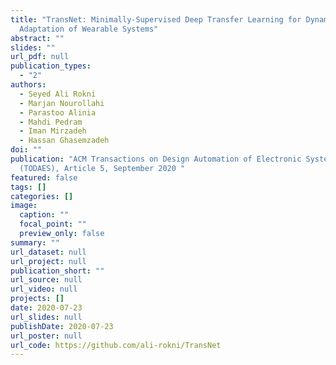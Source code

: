 ```yaml
---
title: "TransNet: Minimally-Supervised Deep Transfer Learning for Dynamic
  Adaptation of Wearable Systems"
abstract: ""
slides: ""
url_pdf: null
publication_types:
  - "2"
authors:
  - Seyed Ali Rokni
  - Marjan Nourollahi
  - Parastoo Alinia
  - Mahdi Pedram
  - Iman Mirzadeh
  - Hassan Ghasemzadeh
doi: ""
publication: "ACM Transactions on Design Automation of Electronic Systems
  (TODAES), Article 5, September 2020 "
featured: false
tags: []
categories: []
image:
  caption: ""
  focal_point: ""
  preview_only: false
summary: ""
url_dataset: null
url_project: null
publication_short: ""
url_source: null
url_video: null
projects: []
date: 2020-07-23
url_slides: null
publishDate: 2020-07-23
url_poster: null
url_code: https://github.com/ali-rokni/TransNet
---
```

